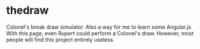 thedraw
=======

Colonel's break draw simulator. Also a way for me to learn some Angular.js
With this page, even Rupert could perform a Colonel's draw.
However, most people will find this project entirely useless.

